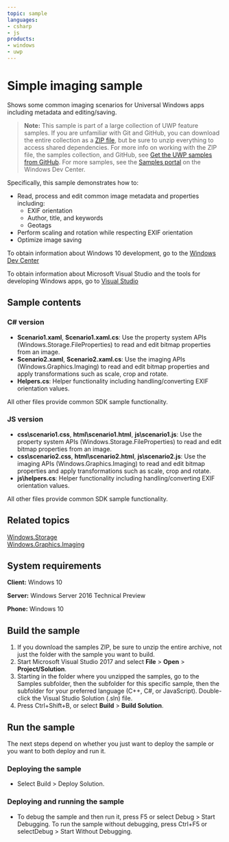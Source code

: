 ```yaml
---
topic: sample
languages:
- csharp
- js
products:
- windows
- uwp
---
```


<!---
  category: AudioVideoAndCamera
  samplefwlink: http://go.microsoft.com/fwlink/p/?LinkId=620601
--->

# Simple imaging sample

Shows some common imaging scenarios for Universal Windows apps including metadata and editing/saving.

> **Note:** This sample is part of a large collection of UWP feature samples. 
> If you are unfamiliar with Git and GitHub, you can download the entire collection as a 
> [ZIP file](https://github.com/Microsoft/Windows-universal-samples/archive/master.zip), but be 
> sure to unzip everything to access shared dependencies. For more info on working with the ZIP file, 
> the samples collection, and GitHub, see [Get the UWP samples from GitHub](https://aka.ms/ovu2uq). 
> For more samples, see the [Samples portal](https://aka.ms/winsamples) on the Windows Dev Center. 

Specifically, this sample demonstrates how to:

- Read, process and edit common image metadata and properties including:
  - EXIF orientation
  - Author, title, and keywords
  - Geotags
- Perform scaling and rotation while respecting EXIF orientation
- Optimize image saving

To obtain information about Windows 10 development, go to the [Windows Dev Center](http://go.microsoft.com/fwlink/?LinkID=532421)

To obtain information about Microsoft Visual Studio and the tools for developing Windows apps, go to [Visual Studio](http://go.microsoft.com/fwlink/?LinkID=532422)

## Sample contents

### C# version

- **Scenario1.xaml**, **Scenario1.xaml.cs**: Use the property system APIs (Windows.Storage.FileProperties) to read and edit bitmap properties from an image.
- **Scenario2.xaml**, **Scenario2.xaml.cs**: Use the imaging APIs (Windows.Graphics.Imaging) to read and edit bitmap properties and apply transformations such as scale, crop and rotate.
- **Helpers.cs**: Helper functionality including handling/converting EXIF orientation values.

All other files provide common SDK sample functionality.

### JS version

- **css\scenario1.css**, **html\scenario1.html**, **js\scenario1.js**: Use the property system APIs (Windows.Storage.FileProperties) to read and edit bitmap properties from an image.
- **css\scenario2.css**, **html\scenario2.html**, **js\scenario2.js**: Use the imaging APIs (Windows.Graphics.Imaging) to read and edit bitmap properties and apply transformations such as scale, crop and rotate.
- **js\helpers.cs**: Helper functionality including handling/converting EXIF orientation values.

All other files provide common SDK sample functionality.

## Related topics

[Windows.Storage](http://msdn.microsoft.com/library/windows/apps/br227346)  
[Windows.Graphics.Imaging](http://msdn.microsoft.com/library/windows/apps/br226400)  

## System requirements

**Client:** Windows 10

**Server:** Windows Server 2016 Technical Preview

**Phone:** Windows 10

## Build the sample

1. If you download the samples ZIP, be sure to unzip the entire archive, not just the folder with the sample you want to build. 
2. Start Microsoft Visual Studio 2017 and select **File** \> **Open** \> **Project/Solution**.
3. Starting in the folder where you unzipped the samples, go to the Samples subfolder, then the subfolder for this specific sample, then the subfolder for your preferred language (C++, C#, or JavaScript). Double-click the Visual Studio Solution (.sln) file.
4. Press Ctrl+Shift+B, or select **Build** \> **Build Solution**.

## Run the sample

The next steps depend on whether you just want to deploy the sample or you want to both deploy and run it.

### Deploying the sample

- Select Build > Deploy Solution. 

### Deploying and running the sample

- To debug the sample and then run it, press F5 or select Debug >  Start Debugging. To run the sample without debugging, press Ctrl+F5 or selectDebug > Start Without Debugging. 